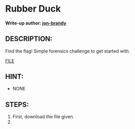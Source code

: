 # Rubber Duck
#### Write-up author: [jon-brandy](https://github.com/jon-brandy)
## DESCRIPTION:
Find the flag! Simple forensics challenge to get started with.

[FILE](https://ctflearn.com/challenge/download/933)

## HINT:
- NONE

## STEPS:
1. First, download the file given.
2. 
